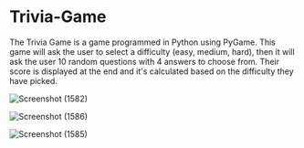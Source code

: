 # Trivia-Game

The Trivia Game is a game programmed in Python using PyGame. This game will ask the user to select a difficulty (easy, medium, hard), then it will ask the user 10 random questions with 4 answers to choose from. Their score is displayed at the end and it's calculated based on the difficulty they have picked.

![Screenshot (1582)](https://user-images.githubusercontent.com/77702776/147158882-3f31355a-0166-4452-839a-ed8a55ad6ded.png)

![Screenshot (1586)](https://user-images.githubusercontent.com/77702776/147159096-8380a7e8-34c1-46ef-9453-46d196445975.png)

![Screenshot (1585)](https://user-images.githubusercontent.com/77702776/147159001-49d14981-7207-464f-9469-20ea135d2ca9.png)
